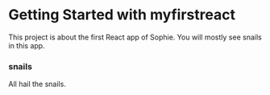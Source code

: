 # Getting Started with myfirstreact

This project is about the first React app of Sophie.
You will mostly see snails in this app. 

### snails

All hail the snails.